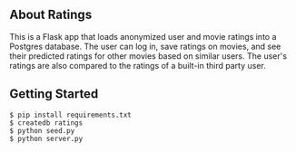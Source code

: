 ## About Ratings

This is a Flask app that loads anonymized user and movie ratings into a Postgres database. The user can log in, save ratings on movies, and see their predicted ratings for other movies based on similar users. The user's ratings are also compared to the ratings of a built-in third party user.

## Getting Started

```
$ pip install requirements.txt
$ createdb ratings
$ python seed.py
$ python server.py 
```
